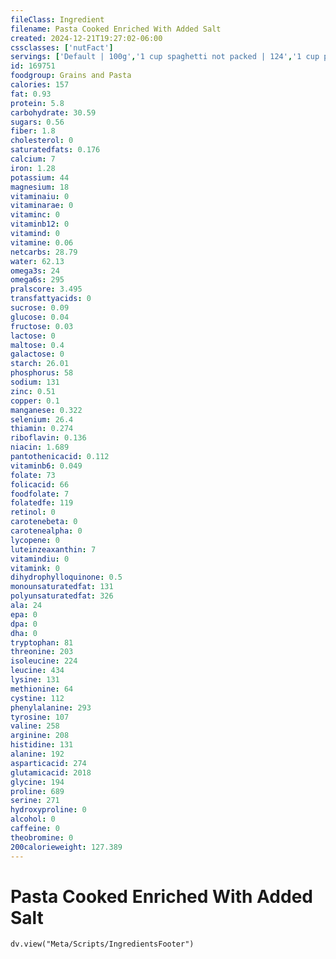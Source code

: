 ```yaml
---
fileClass: Ingredient
filename: Pasta Cooked Enriched With Added Salt
created: 2024-12-21T19:27:02-06:00
cssclasses: ['nutFact']
servings: ['Default | 100g','1 cup spaghetti not packed | 124','1 cup packed | 151','1 cup elbows not packed | 120','1 cup elbows packed | 132','1 cup penne | 107','1 cup farfalle | 107','1 cup rotini | 107','1 cup shells | 105','1 cup lasagne | 116']
id: 169751
foodgroup: Grains and Pasta
calories: 157
fat: 0.93
protein: 5.8
carbohydrate: 30.59
sugars: 0.56
fiber: 1.8
cholesterol: 0
saturatedfats: 0.176
calcium: 7
iron: 1.28
potassium: 44
magnesium: 18
vitaminaiu: 0
vitaminarae: 0
vitaminc: 0
vitaminb12: 0
vitamind: 0
vitamine: 0.06
netcarbs: 28.79
water: 62.13
omega3s: 24
omega6s: 295
pralscore: 3.495
transfattyacids: 0
sucrose: 0.09
glucose: 0.04
fructose: 0.03
lactose: 0
maltose: 0.4
galactose: 0
starch: 26.01
phosphorus: 58
sodium: 131
zinc: 0.51
copper: 0.1
manganese: 0.322
selenium: 26.4
thiamin: 0.274
riboflavin: 0.136
niacin: 1.689
pantothenicacid: 0.112
vitaminb6: 0.049
folate: 73
folicacid: 66
foodfolate: 7
folatedfe: 119
retinol: 0
carotenebeta: 0
carotenealpha: 0
lycopene: 0
luteinzeaxanthin: 7
vitamindiu: 0
vitamink: 0
dihydrophylloquinone: 0.5
monounsaturatedfat: 131
polyunsaturatedfat: 326
ala: 24
epa: 0
dpa: 0
dha: 0
tryptophan: 81
threonine: 203
isoleucine: 224
leucine: 434
lysine: 131
methionine: 64
cystine: 112
phenylalanine: 293
tyrosine: 107
valine: 258
arginine: 208
histidine: 131
alanine: 192
asparticacid: 274
glutamicacid: 2018
glycine: 194
proline: 689
serine: 271
hydroxyproline: 0
alcohol: 0
caffeine: 0
theobromine: 0
200calorieweight: 127.389
---
```


# Pasta Cooked Enriched With Added Salt

```dataviewjs
dv.view("Meta/Scripts/IngredientsFooter")
```